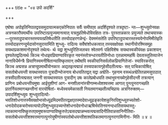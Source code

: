 +++
title = "०४ उपो अदर्शि"

+++

एषोषाः अपोइतिनिपातद्वयसमुदायात्मकएकोनिपातः सर्वैः समीपएव अदर्शिदृश्यते तत्रदृष्टा- न्तः—शुन्ध्युवोनवक्षः अत्रनकारौपमार्थीयः उपरिष्टात्प्रयुज्यमानत्वात् यत्रतुप्रतिषेधोविवक्षितः तत्र- पुरस्तान्नकारः प्रयुज्यते तथाचयास्कः—पुरस्तादुपाचारस्तस्ययत्प्रतिषेधतीति तस्योदाहरणन्नेन्द्रं- देवममंसतेति उपरिष्टादुपाचारस्तस्ययेनोपमिमीतेइति तस्योदाहरणन्दुर्मदासोनसुरायामिति शुन्ध्यु- रादित्यः सर्वेषांशोधकत्वात् तस्यवक्षोवक्षः स्थानीयोरश्मिसमूहः सयथाप्रकाशमानोदृश्यते तथेत्य- र्थः यद्वा शुन्ध्युरितिजलचरः श्वेतवर्णः पक्षिविशेषः सयथास्वकीयंवक्षः प्रकाशयन् दृश्यतेतद्वदित्यर्थः किञ्च नोधाइवप्रियाण्याविरकृत नवनंस्तोत्रन्धारयतीतिनोधाः एतन्नामामहर्षिः देवतास्तुतिव्याजेन नानाविधैर्मन्त्रैः प्रियाणिस्वमनीषितान्याविष्कृतवान् तथैषापि स्वकीयानिसर्वलोकप्रियाणितेजां- स्याविरकरोत् किञ्च अद्मसन्न अत्राप्युपमार्थीयोनकारः अद्यतइत्यद्मान्नं तस्यपाकायगृहेसीदतीत्यद्म- सत् पाचिकायोषित् ससतोबोधयन्ती सयथास्वपतः पुत्रादीन्भोजनाय बोधयतितद्वत् यद्वा अद्मेति- गृहनाम वरूथंअद्मेतितन्नामसुपाठात् तत्रसीदतीत्यद्मसत् जननी सायथास्वपतः पुत्रादीन् उषः कालेप्रबोधयति तथाभुवनाख्येगृहेसीदन्ती तत्रत्यान् प्राणिनः प्रबोधयन्तीयमुषाः आईयुशीणां आग- मनशीलानांस्त्रीणाम्मध्येशश्वत्तमा आगात् पुनःपुनरागच्छति प्रातर्नियतमागच्छन्तीनां वारयोषितां- मध्येस्वयमेकासती नियतमागच्छतीत्यभिप्रायः अत्रनिरुक्तम्—उपादर्शिशुन्ध्युवः शुन्ध्युरादित्यो- भवतिशोधनात्तस्यैववक्षोभासोध्यूढमिदमपीतरद्वक्षएतस्मादेवाध्यूढङ्कायेशकुनिरपिशुन्ध्युरुच्यतेशो- धनादेवोदकचरोभवत्यापोऽपिशुन्ध्युवउच्यन्तेशोधनादेवनोधाऋषिर्भवतिनवनन्दधातिसयथास्तु-त्याकामानाविष्कुरुतएवमुषारूपाण्याविष्कुरुतेऽद्मसदद्मान्नम्भवत्यद्मसादिनीतिवान्नसानिनीतिवा- ससतोबोधयन्तीशश्वत्तमागात्पुनरेयुषीणांस्वपतोबोधयन्तीशाश्वतिकतमागात्पुनरागामिनीना- मिति ॥ ४ ॥